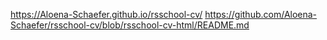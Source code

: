 https://Aloena-Schaefer.github.io/rsschool-cv/
https://github.com/Aloena-Schaefer/rsschool-cv/blob/rsschool-cv-html/README.md
